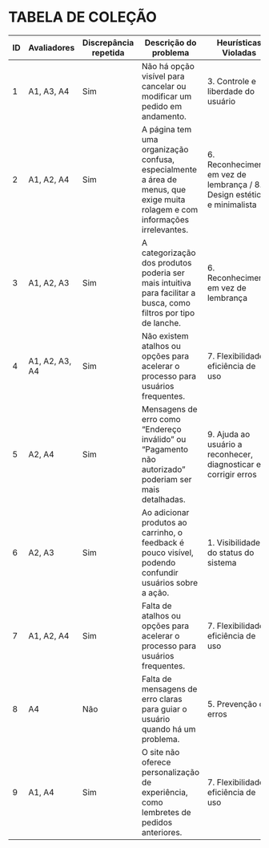 # TABELA DE COLEÇÃO

| ID  | Avaliadores    | Discrepância repetida | Descrição do problema                                                                                         | Heurísticas Violadas                                                   | Severidade | Carga Horária |
| --- | -------------- | --------------------- | ------------------------------------------------------------------------------------------------------------- | ---------------------------------------------------------------------- | ---------- | ------------- |
| 1   | A1, A3, A4     | Sim                   | Não há opção visível para cancelar ou modificar um pedido em andamento.                                         | 3. Controle e liberdade do usuário                                     | 4          | 3h, 6h, 2h, 4h|
| 2   | A1, A2, A4     | Sim                   | A página tem uma organização confusa, especialmente a área de menus, que exige muita rolagem e com informações irrelevantes. | 6. Reconhecimento em vez de lembrança / 8. Design estético e minimalista | 3          | 3h, 6h        |
| 3   | A1, A2, A3     | Sim                   | A categorização dos produtos poderia ser mais intuitiva para facilitar a busca, como filtros por tipo de lanche. | 6. Reconhecimento em vez de lembrança                                  | 3          | 6h, 4h        |
| 4   | A1, A2, A3, A4 | Sim                   | Não existem atalhos ou opções para acelerar o processo para usuários frequentes.                                | 7. Flexibilidade e eficiência de uso                                   | 3          | 3h, 4h        |
| 5   | A2, A4         | Sim                   | Mensagens de erro como “Endereço inválido” ou “Pagamento não autorizado” poderiam ser mais detalhadas.           | 9. Ajuda ao usuário a reconhecer, diagnosticar e corrigir erros        | 4          | 3h, 6h        |
| 6   | A2, A3         | Sim                   | Ao adicionar produtos ao carrinho, o feedback é pouco visível, podendo confundir usuários sobre a ação.         | 1. Visibilidade do status do sistema                                   | 2          | 4h, 2h        |
| 7   | A1, A2, A4     | Sim                   | Falta de atalhos ou opções para acelerar o processo para usuários frequentes.                                   | 7. Flexibilidade e eficiência de uso                                   | 3          | 3h            |
| 8   | A4             | Não                   | Falta de mensagens de erro claras para guiar o usuário quando há um problema.                                   | 5. Prevenção de erros                                                  | 2          | 2h            |
| 9   | A1, A4         | Sim                   | O site não oferece personalização de experiência, como lembretes de pedidos anteriores.                         | 7. Flexibilidade e eficiência de uso                                   | 3          | 3h            |



